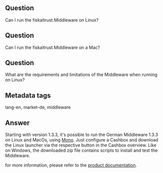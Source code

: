 ## Question
Can I run the fiskaltrust.Middleware on Linux?

## Question

Can I run the fiskaltrust.Middleware on a Mac?

## Question
What are the requirements and limitations of the Middleware when running on Linux?

## Metadata tags
lang-en, market-de, middleware

## Answer
Starting with version 1.3.3, it's possible to run the German Middleware 1.3.3 on Linux and MacOs, using [Mono](https://www.mono-project.com/). Just configure a Cashbox and download the Linux launcher via the respective button in the Cashbox overview. Like on Windows, the downloaded zip file contains scripts to install and test the Middleware.

for more information, please refer to the [product documentation](https://github.com/fiskaltrust/productdescription-de-doc/blob/master/product-service-description/compliance-as-a-service/products/middleware.md).

